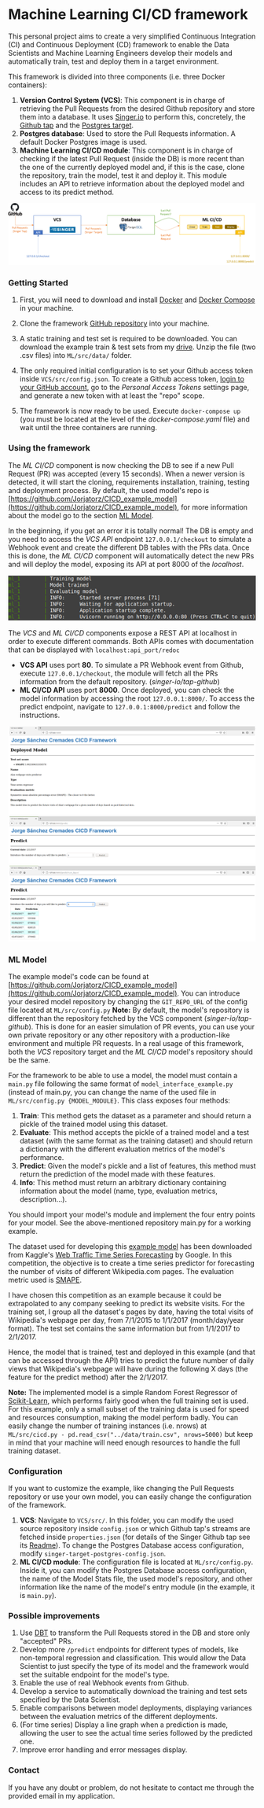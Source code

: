 # Machine Learning CI/CD framework
This personal project aims to create a very simplified Continuous  Integration (CI) and Continuous  Deployment (CD) framework to enable the Data Scientists and Machine Learning Engineers develop their models and automatically train, test and deploy them in a target environment.

This framework is divided into three components (i.e. three Docker containers):
1. **Version Control System (VCS)**: This component is in charge of retrieving the Pull Requests from the desired Github repository and store them into a database. It uses [Singer.io](https://www.singer.io/) to perform this, concretely, the [Github tap](https://github.com/singer-io/tap-github) and the [Postgres target](https://github.com/datamill-co/target-postgres).
2. **Postgres database**: Used to store the Pull Requests information. A default Docker Postgres image is used.
3. **Machine Learning CI/CD module**: This component is in charge of checking if the latest Pull Request (inside the DB) is more recent than the one of the currently deployed model and, if this is the case, clone the repository, train the model, test it and deploy it. This module includes an API to retrieve information about the deployed model and access to its predict method.

![Components Overview](/resources/overview.png)

### Getting Started
1. First, you will need to download and install [Docker](https://www.docker.com/get-started) and [Docker Compose](https://docs.docker.com/compose/install/) in your machine.

2. Clone the framework [GitHub repository](https://github.com/Jorjatorz/CICD_framework) into your machine. 

3. A static training and test set is required to be downloaded. You can download the example train & test sets from my [drive](https://drive.google.com/drive/folders/1Hu4m6aXiHtojUsqJLLRt6mW9isS09XXt?usp=sharing). Unzip the file (two .csv files) into ```ML/src/data/``` folder.

4. The only required initial configuration is to set your Github access token inside ```VCS/src/config.json```. To create a Github access token, [login to your GitHub account](https://github.com/login), go to the *Personal Access Tokens* settings page, and generate a new token with at least the "repo" scope.

5. The framework is now ready to be used. Execute ```docker-compose up``` (you must be located at the level of the *docker-compose.yaml* file) and wait until the three containers are running.

### Using the framework
The *ML CI/CD* component is now checking the DB to see if a new Pull Request (PR) was accepted (every 15 seconds). When a newer version is detected, it will start the cloning, requirements installation, training, testing and deployment process. By default, the used model's repo is [https://github.com/Jorjatorz/CICD_example_model](https://github.com/Jorjatorz/CICD_example_model), for more information about the model go to the section [ML Model](#ml-model).

In the beginning, if you get an error it is totally normal! The DB is empty and you need to access the *VCS API* endpoint ```127.0.0.1/checkout``` to simulate a Webhook event and create the different DB tables with the PRs data. Once this is done, the *ML CI/CD* component will automatically detect the new PRs and will deploy the model, exposing its API at port 8000 of the *localhost*.

![Model deployed](/resources/deployed.png)

The *VCS* and *ML CI/CD* components expose a REST API at localhost in order to execute different commands. Both APIs comes with documentation that can be displayed with ```localhost:api_port/redoc```
* **VCS API** uses port **80**. To simulate a PR Webhook event from Github, execute ```127.0.0.1/checkout```, the module will fetch all the PRs information from the default repository. (*singer-io/tap-github*)
* **ML CI/CD API** uses port **8000**. Once deployed, you can check the model information by accessing the root ```127.0.0.1:8000/```. To access the predict endpoint, navigate to ```127.0.0.1:8000/predict``` and follow the instructions.

![Root page](/resources/root.png)
![Predict page](/resources/predict.png)
![After prediction page](/resources/predicted.png)

### ML Model
The example model's code can be found at [https://github.com/Jorjatorz/CICD_example_model](https://github.com/Jorjatorz/CICD_example_model). You can introduce your desired model repository by changing the ```GIT_REPO_URL``` of the config file located at ```ML/src/config.py``` **Note:** By default, the model's repository is different than the repository fetched by the VCS component (*singer-io/tap-github*). This is done for an easier simulation of PR events, you can use your own private repository or any other repository with a production-like environment and multiple PR requests. In a real usage of this framework, both the *VCS* repository target and the *ML CI/CD* model's repository should be the same.

For the framework to be able to use a model, the model must contain a ```main.py``` file following the same format of ```model_interface_example.py``` (instead of main.py, you can change the name of the used file in ```ML/src/config.py {MODEL_MODULE}```. This class exposes four methods:
1. **Train**: This method gets the dataset as a parameter and should return a pickle of the trained model using this dataset.
2. **Evaluate**: This method accepts the pickle of a trained model and a test dataset (with the same format as the training dataset) and should return a dictionary with the different evaluation metrics of the model's performance.
3. **Predict**: Given the model's pickle and a list of features, this method must return the prediction of the model made with these features.
4. **Info**: This method must return an arbitrary dictionary containing information about the model (name, type, evaluation metrics, description...).

You should import your model's module and implement the four entry points for your model. See the above-mentioned repository main.py for a working example.

The dataset used for developing this [example model](https://github.com/Jorjatorz/CICD_example_model) has been downloaded from Kaggle's [Web Traffic Time Series Forecasting](https://www.kaggle.com/c/web-traffic-time-series-forecasting) by Google. In this competition, the objective is to create a time series predictor for forecasting the number of visits of different Wikipedia.com pages. The evaluation metric used is [SMAPE](https://en.wikipedia.org/wiki/Symmetric_mean_absolute_percentage_error).

I have chosen this competition as an example because it could be extrapolated to any company seeking to predict its website visits. For the training set, I group all the dataset's pages by date, having the total visits of Wikipedia's webpage per day, from 7/1/2015 to 1/1/2017 (month/day/year format). The test set contains the same information but from 1/1/2017 to 2/1/2017.

Hence, the model that is trained, test and deployed in this example (and that can be accessed through the API) tries to predict the future number of daily views that Wikipedia's webpage will have during the following X days (the feature for the predict method) after the 2/1/2017.

**Note:** The implemented model is a simple Random Forest Regressor of [Scikit-Learn](https://scikit-learn.org/stable/modules/generated/sklearn.ensemble.RandomForestRegressor.html), which performs fairly good when the full training set is used. For this example, only a small subset of the training data is used for speed and resources consumption, making the model perform badly. You can easily change the number of training instances (i.e. nrows) at ```ML/src/cicd.py - pd.read_csv("../data/train.csv", nrows=5000)``` but keep in mind that your machine will need enough resources to handle the full training dataset.

### Configuration
If you want to customize the example, like changing the Pull Requests repository or use your own model, you can easily change the configuration of the framework.

1. **VCS**: Navigate to ```VCS/src/```. In this folder, you can modify the used source repository inside ```config.json``` or which Github tap's streams are fetched inside ```properties.json``` (for details of the Singer Github tap see its [Readme](https://github.com/singer-io/tap-github)). To change the Postgres Database access configuration, modify ```singer-target-postgres-config.json```.
2. **ML CI/CD module**: The configuration file is located at ```ML/src/config.py```. Inside it, you can modify the Postgres Database access configuration, the name of the Model Stats file, the used model's repository, and other information like the name of the model's entry module (in the example, it is ```main.py```).

### Possible improvements
1. Use [DBT](https://www.getdbt.com/) to transform the Pull Requests stored in the DB and store only "accepted" PRs.
2. Develop more ```/predict``` endpoints for different types of models, like non-temporal regression and classification. This would allow the Data Scientist to just specify the type of its model and the framework would set the suitable endpoint for the model's type.
3. Enable the use of real Webhook events from Github.
4. Develop a service to automatically download the training and test sets specified by the Data Scientist.
5. Enable comparisons between model deployments, displaying variances between the evaluation metrics of the different deployments.
6. (For time series) Display a line graph when a prediction is made, allowing the user to see the actual time series followed by the predicted one.
7. Improve error handling and error messages display.

### Contact
If you have any doubt or problem, do not hesitate to contact me through the provided email in my application.